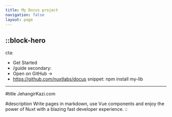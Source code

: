 ```yaml
---
title: My Docus project
navigation: false
layout: page
---
```


::block-hero
---
cta:
  - Get Started
  - /guide
secondary:
  - Open on GitHub →
  - https://github.com/nuxtlabs/docus
snippet: npm install my-lib
---
#title
JehangirKazi.com

#description
Write pages in markdown, use Vue components and enjoy the power of Nuxt with a blazing fast developer experience.
::
